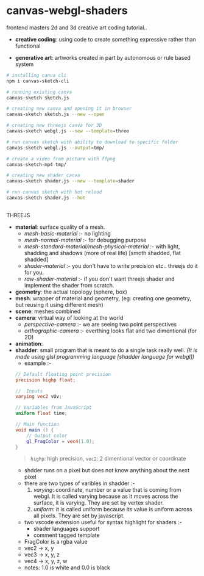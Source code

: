 # canvas-webgl-shaders
frontend masters 2d and 3d creative art coding tutorial..

- __creative coding__: using code to create something expressive rather than functional

- __generative art__: artworks created in part by autonomous or rule based system

```bash
# installing canva cli
npm i canvas-sketch-cli

# running existing canva
canvas-sketch sketch.js

# creating new canva and opening it in browser
canvas-sketch sketch.js --new --open

# creating new threejs canva for 3D
canvas-sketch webgl.js --new --template=three

# run canvas sketch with ability to download to specific folder
canvas-sketch webgl.js --output=tmp/

# create a video from picture with ffpng
canvas-sketch-mp4 tmp/

# creating new shader canva 
canvas-sketch shader.js --new --template=shader

# run canvas sketch with hot reload 
canvas-sketch shader.js --hot
  
```

THREEJS
- __material__: surface quality of a mesh.
    - _mesh-basic-material_ :- no lighting
    - _mesh-normal-material_ :- for debugging purpose
    - _mesh-standard-material/mesh-physical-material_ :- with light, shadding and shadows (more of real life) [smoth shadded, flat shadded]
    - _shader-material_ :- you don't have to write precision etc.. threejs do it for you.
    - _raw-shader-material_ :- if you don't want threejs shader and implement the shader from scratch.
- __geometry__: the actual topology (sphere, box)
- __mesh__: wrapper of material and geometry, (eg: creating one geometry, but reusing it using different mesh)
- __scene__: meshes combined
- __camera__: virtual way of looking at the world
    - _perspective-camera_ :- we are seeing two point perspectives
    - _orthographic-camera_ :- everthing looks flat and two dimentional (for 2D)
- __animation__: 
- __shadder__: small program that is meant to do a single task really well. _(It is made using glsl programming language [shadder language for webgl])_
    - example :-
    ```glsl
    // Default floating point precision
    precision highp float;

    //  Inputs
    varying vec2 vUv;

    // Variables from JavaScript
    uniform float time;

    // Main function
    void main () {
        // Output color
        gl_FragColor = vec4(1.0);
    }
    ```
    > `highp`: high precision,
    > `vec2`: 2 dimentional vector or coordinate
    - shdder runs on a pixel but does not know anything about the next pixel
    - there are two types of varibles in shadder :- 
        1. _varying_: coordinate, number or a value that is coming from webgl. It is called varying because as it moves across the surface, it is varying. They are set by vertex shader.
        2. _uniform_: it is called uniform because its value is uniform across all pixels. They are set by javascript.
    - two vscode extension useful for syntax highlight for shaders :-
        - shader languages support
        - comment tagged template
    - FragColor is a rgba value
    - vec2 -> x, y
    - vec3 -> x, y, z
    - vec4 -> x, y, z, w
    - notes: 1.0 is white and 0.0 is black